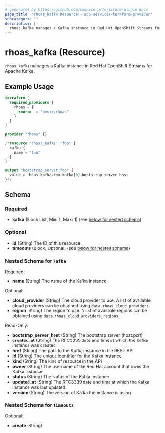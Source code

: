 ```yaml
---
# generated by https://github.com/hashicorp/terraform-plugin-docs
page_title: "rhoas_kafka Resource - app-services-teraform-provider"
subcategory: ""
description: |-
  rhoas_kafka manages a Kafka instance in Red Hat OpenShift Streams for Apache Kafka.
---
```


# rhoas_kafka (Resource)

`rhoas_kafka` manages a Kafka instance in Red Hat OpenShift Streams for Apache Kafka.

## Example Usage

```terraform
terraform {
  required_providers {
    rhoas = {
      source  = "pmuir/rhoas"
    }
  }
}

provider "rhoas" {}

/*resource "rhoas_kafka" "foo" {
  kafka {
    name = "foo"
  }
}

output "bootstrap_server_foo" {
  value = rhoas_kafka.foo.kafka[0].bootstrap_server_host
}*/
```

<!-- schema generated by tfplugindocs -->
## Schema

### Required

- **kafka** (Block List, Min: 1, Max: 1) (see [below for nested schema](#nestedblock--kafka))

### Optional

- **id** (String) The ID of this resource.
- **timeouts** (Block, Optional) (see [below for nested schema](#nestedblock--timeouts))

<a id="nestedblock--kafka"></a>
### Nested Schema for `kafka`

Required:

- **name** (String) The name of the Kafka instance

Optional:

- **cloud_provider** (String) The cloud provider to use. A list of available cloud providers can be obtained using `data.rhoas_cloud_providers`.
- **region** (String) The region to use. A list of available regions can be obtained using `data.rhoas_cloud_providers_regions`.

Read-Only:

- **bootstrap_server_host** (String) The bootstrap server (host:port)
- **created_at** (String) The RFC3339 date and time at which the Kafka instance was created
- **href** (String) The path to the Kafka instance in the REST API
- **id** (String) The unique identifier for the Kafka instance
- **kind** (String) The kind of resource in the API
- **owner** (String) The username of the Red Hat account that owns the Kafka instance
- **status** (String) The status of the Kafka instance
- **updated_at** (String) The RFC3339 date and time at which the Kafka instance was last updated
- **version** (String) The version of Kafka the instance is using


<a id="nestedblock--timeouts"></a>
### Nested Schema for `timeouts`

Optional:

- **create** (String)


